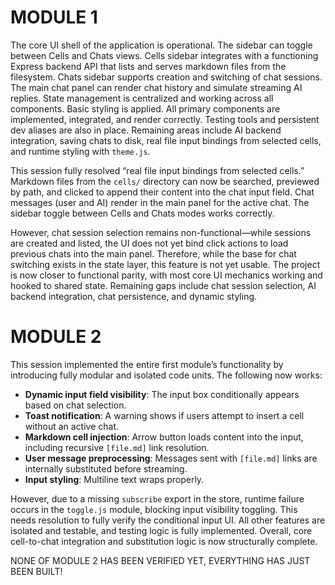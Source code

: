 # MODULE 1

The core UI shell of the application is operational. The sidebar can toggle between Cells and Chats views. Cells sidebar integrates with a functioning Express backend API that lists and serves markdown files from the filesystem. Chats sidebar supports creation and switching of chat sessions. The main chat panel can render chat history and simulate streaming AI replies. State management is centralized and working across all components. Basic styling is applied. All primary components are implemented, integrated, and render correctly. Testing tools and persistent dev aliases are also in place. Remaining areas include AI backend integration, saving chats to disk, real file input bindings from selected cells, and runtime styling with `theme.js`.

This session fully resolved “real file input bindings from selected cells.” Markdown files from the `cells/` directory can now be searched, previewed by path, and clicked to append their content into the chat input field. Chat messages (user and AI) render in the main panel for the active chat. The sidebar toggle between Cells and Chats modes works correctly.

However, chat session selection remains non-functional—while sessions are created and listed, the UI does not yet bind click actions to load previous chats into the main panel. Therefore, while the base for chat switching exists in the state layer, this feature is not yet usable. The project is now closer to functional parity, with most core UI mechanics working and hooked to shared state. Remaining gaps include chat session selection, AI backend integration, chat persistence, and dynamic styling.

# MODULE 2
This session implemented the entire first module’s functionality by introducing fully modular and isolated code units. The following now works:

* **Dynamic input field visibility**: The input box conditionally appears based on chat selection.
* **Toast notification**: A warning shows if users attempt to insert a cell without an active chat.
* **Markdown cell injection**: Arrow button loads content into the input, including recursive `[file.md]` link resolution.
* **User message preprocessing**: Messages sent with `[file.md]` links are internally substituted before streaming.
* **Input styling**: Multiline text wraps properly.

However, due to a missing `subscribe` export in the store, runtime failure occurs in the `toggle.js` module, blocking input visibility toggling. This needs resolution to fully verify the conditional input UI. All other features are isolated and testable, and testing logic is fully implemented. Overall, core cell-to-chat integration and substitution logic is now structurally complete.


NONE OF MODULE 2 HAS BEEN VERIFIED YET, EVERYTHING HAS JUST BEEN BUILT!